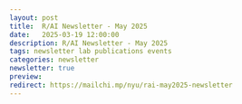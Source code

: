 ```yaml
---
layout: post
title:  R/AI Newsletter - May 2025
date:   2025-03-19 12:00:00
description: R/AI Newsletter - May 2025
tags: newsletter lab publications events
categories: newsletter
newsletter: true
preview: 
redirect: https://mailchi.mp/nyu/rai-may2025-newsletter
---
```

